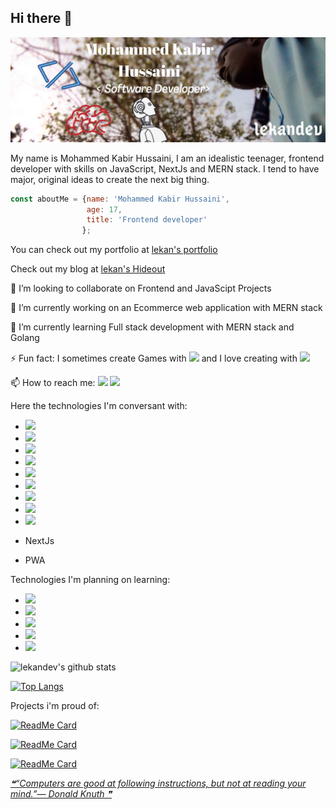 ## Hi there 👋


![lekan](https://github.com/lekandev/lekandev/blob/master/me.jpg?raw=true)

My name is Mohammed Kabir Hussaini, I am an idealistic teenager, frontend developer with skills on JavaScript, NextJs and MERN stack. I tend to have major, original ideas to create the next big thing.

```javascript
const aboutMe = {name: 'Mohammed Kabir Hussaini', 
                 age: 17, 
                 title: 'Frontend developer'
                };
```

You can check out my portfolio at [lekan's portfolio](https://lekan.vercel.app)

Check out my blog at [lekan's Hideout](https://lekandev.hashnode.dev)

👯 I’m looking to collaborate on Frontend and JavaScipt Projects

🔭 I’m currently working on an Ecommerce web application with MERN stack

🌱 I’m currently learning Full stack development with MERN stack and Golang

⚡ Fun fact: I sometimes create Games with <img src="https://img.shields.io/badge/unreal%20engine%20-%23313131.svg?&style=for-the-badge&logo=unreal%20engine&logoColor=white"/> and I love creating with <img src="https://img.shields.io/badge/-Arduino-00979D?style=for-the-badge&logo=Arduino&logoColor=white"/>

📫 How to reach me: <img src="https://img.shields.io/badge/lekandev%20-%231DA1F2.svg?&style=for-the-badge&logo=Twitter&logoColor=white"/> <img src="https://img.shields.io/badge/lekandev%20-%230077B5.svg?&style=for-the-badge&logo=linkedin&logoColor=white"/>

Here the technologies I'm conversant with:

- <img src="https://img.shields.io/badge/html5%20-%23E34F26.svg?&style=for-the-badge&logo=html5&logoColor=white"/>                           
- <img src="https://img.shields.io/badge/css3%20-%231572B6.svg?&style=for-the-badge&logo=css3&logoColor=white"/>
- <img src="https://img.shields.io/badge/javascript%20-%23323330.svg?&style=for-the-badge&logo=javascript&logoColor=%23F7DF1E"/>
- <img src="https://img.shields.io/badge/react%20-%2320232a.svg?&style=for-the-badge&logo=react&logoColor=%2361DAFB"/>
- <img src="https://img.shields.io/badge/tailwindcss%20-%2338B2AC.svg?&style=for-the-badge&logo=tailwind-css&logoColor=white"/>
- <img src="https://img.shields.io/badge/SASS%20-hotpink.svg?&style=for-the-badge&logo=SASS&logoColor=white"/>
- <img src="https://img.shields.io/badge/git%20-%23F05033.svg?&style=for-the-badge&logo=git&logoColor=white"/>
- <img src="https://img.shields.io/badge/github%20-%23121011.svg?&style=for-the-badge&logo=github&logoColor=white"/>
- <img src="https://img.shields.io/badge/vercel%20-%23000000.svg?&style=for-the-badge&logo=vercel&logoColor=white"/>

- NextJs
- PWA

Technologies I'm planning on learning:
- <img src="https://img.shields.io/badge/node.js%20-%2343853D.svg?&style=for-the-badge&logo=node.js&logoColor=white"/>
- <img src="https://img.shields.io/badge/express.js%20-%23404d59.svg?&style=for-the-badge"/>
- <img src ="https://img.shields.io/badge/MongoDB-%234ea94b.svg?&style=for-the-badge&logo=mongodb&logoColor=white"/>
- <img src="https://img.shields.io/badge/docker%20-%230db7ed.svg?&style=for-the-badge&logo=docker&logoColor=white"/>
- <img src="https://img.shields.io/badge/AWS%20-%23FF9900.svg?&style=for-the-badge&logo=amazon-aws&logoColor=white"/>

![lekandev's github stats](https://github-readme-stats.vercel.app/api?username=lekandev&show_icons=true&theme=synthwave)

[![Top Langs](https://github-readme-stats.vercel.app/api/top-langs/?username=lekandev&layout=compact&theme=synthwave)](https://github.com/lekandev/github-readme-stats)

Projects i'm proud of:

[![ReadMe Card](https://github-readme-stats.vercel.app/api/pin/?username=lekandev&repo=weatherapp&theme=synthwave)](https://github.com/lekandev/github-readme-stats)

[![ReadMe Card](https://github-readme-stats.vercel.app/api/pin/?username=lekandev&repo=lekan&theme=synthwave)](https://github.com/lekandev/github-readme-stats)

[![ReadMe Card](https://github-readme-stats.vercel.app/api/pin/?username=lekandev&repo=felasesi&theme=synthwave)](https://github.com/lekandev/github-readme-stats)

<a href='https://github.com/marketplace/actions/quote-readme'>
<!--STARTS_HERE_QUOTE_README-->
<i>❝“Computers are good at following instructions, but not at reading your mind.”— Donald Knuth   ❞</i>
<!--ENDS_HERE_QUOTE_README-->
</a>
